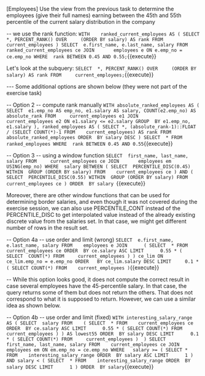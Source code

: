 [Employees] Use the view from the previous task to determine the employees (give their full names) earning between the 45th and 55th percentile of the current salary distribution in the company


-- we use the rank function:
``
WITH	ranked_current_employees AS (
SELECT	*, PERCENT_RANK()
OVER     (ORDER BY salary) AS rank
FROM     current_employees
)
SELECT	e.first_name, e.last_name, salary
FROM     ranked_current_employees ce
JOIN       employees e ON e.emp_no = ce.emp_no
WHERE  rank BETWEEN 0.45 AND 0.55;
``{{execute}}


Let's look at the subquery:
``
SELECT  *, PERCENT_RANK()
  OVER     (ORDER BY salary) AS rank
  FROM     current_employees;
``{{execute}}





--- Some additional options are shown below (they were not part of the exercise task)


-- Option 2 -- compute rank manually
``
WITH absolute_ranked_employees AS (
SELECT	e1.emp_no AS emp_no, e1.salary AS salary, COUNT(e2.emp_no) AS absolute_rank
FROM     current_employees e1
JOIN       current_employees e2 ON e1.salary <= e2.salary
GROUP  BY e1.emp_no, e1.salary
),
       ranked_employees AS (
SELECT *, (absolute_rank-1)::FLOAT / (SELECT COUNT(*)-1 FROM	current_employees) AS rank
FROM    absolute_ranked_employees
ORDER  BY salary DESC
)
SELECT	* FROM	ranked_employees
WHERE  rank BETWEEN 0.45 AND 0.55
``{{execute}}




-- Option 3 -- using a window function
``
SELECT	first_name, last_name, salary
FROM     current_employees ce
JOIN       employees em USING(emp_no)
WHERE  salary BETWEEN (
SELECT	PERCENTILE_DISC(0.45)
WITHIN  GROUP (ORDER BY salary)
FROM    current_employees ce
) AND (
SELECT	PERCENTILE_DISC(0.55)
WITHIN  GROUP (ORDER BY salary)
FROM     current_employees ce
)
ORDER  BY salary 
``{{execute}}


Moreover, there are other window functions that can be used for determining border salaries, and even though it was not covered during the exercise session, we can also use PERCENTILE_CONT instead of the PERCENTILE_DISC to get interpolated value instead of the already existing discrete value from the salaries set. In that case, we might get different number of rows in the result set.
 

-- Option 4a -- use order and limit (wrong)
``
SELECT	e.first_name, e.last_name, salary
FROM    employees e
JOIN      (
SELECT	*
FROM    current_employees ce
ORDER  BY ce.salary ASC
LIMIT      0.55 * (
SELECT	COUNT(*)
FROM     current_employees
)
) ce_lim ON ce_lim.emp_no = e.emp_no
ORDER	BY ce_lim.salary DESC
LIMIT     0.1 * (
SELECT COUNT(*)
FROM    current_employees
)
``{{execute}}

-- While this option looks good, it does not compute the correct result in case several employees have the 45-percentile salary. In that case, the query returns some of them but does not return the others. That does not correspond to what it is supposed to return. However, we can use a similar idea as shown below.


-- Option 4b -- use order and limit (fixed)
``
WITH interesting_salary_range AS (
SELECT	salary
FROM    (
SELECT	*
FROM    current_employees ce
ORDER  BY ce.salary ASC
LIMIT      0.55 * (
SELECT COUNT(*)
FROM     current_employees
)
) AS lowest55
ORDER  BY salary DESC
LIMIT      0.1 * (
SELECT COUNT(*)
FROM     current_employees
) 
)
SELECT	first_name, last_name, salary
FROM    current_employees ce
JOIN      employees em ON em.emp_no = ce.emp_no
WHERE	salary >= (
SELECT *
FROM    interesting_salary_range
ORDER  BY salary ASC
LIMIT      1
)
       AND salary < (
SELECT	*
FROM    interesting_salary_range
ORDER  BY salary DESC
LIMIT      1
)
ORDER  BY salary
``{{execute}}
